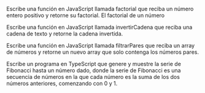 Escribe una función en JavaScript llamada factorial que reciba un número entero positivo y retorne su factorial. El factorial de un número

Escribe una función en JavaScript llamada invertirCadena que reciba una cadena de texto y retorne la cadena invertida.

Escribe una función en JavaScript llamada filtrarPares que reciba un array de números y retorne un nuevo array que solo contenga los números pares.

Escribe un programa en TypeScript que genere y muestre la serie de Fibonacci hasta un número dado, donde la serie de Fibonacci es una secuencia de números en la que cada número es la suma de los dos números anteriores, comenzando con 0 y 1.
